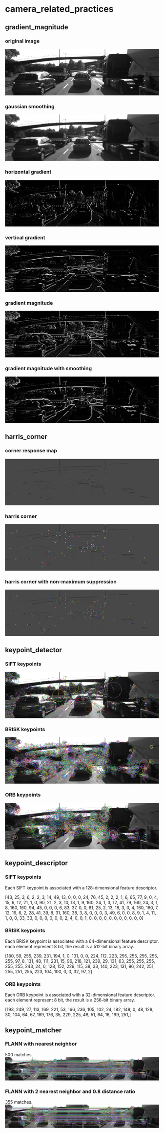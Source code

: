 # camera_related_practices
## gradient_magnitude
### original image
![image](images/original_image.png)

### gaussian smoothing
![image](images/gaussian_smoothing.jpg)

### horizontal gradient
![image](images/horizontal_gradient.jpg)

### vertical gradient
![image](images/vertical_gradient.jpg)

### gradient magnitude
![image](images/gradient_magnitude.jpg)

### gradient magnitude with smoothing
![image](images/gradient_magnitude_with_smoothing.jpg)

## harris_corner
### corner response map
![image](images/corner_response_map.png)

### harris corner
![image](images/harris_corner.png)

### harris corner with non-maximum suppression
![image](images/nms_harris_corner.png)

## keypoint_detector
### SIFT keypoints
![image](images/sift_keypoints.png)
### BRISK keypoints
![image](images/brisk_keypoints.png)
### ORB keypoints
![image](images/orb_keypoints.png)

## keypoint_descriptor
### SIFT keypoints
Each SIFT keypoint is associated with a 128-dimensional feature descriptor.

[43, 25, 3, 6, 2, 2, 3, 14, 49, 13, 0, 0, 0, 24, 76, 45, 2, 2, 2, 1, 6, 65, 77, 9, 0, 4, 15, 6, 12, 21, 1, 0, 90, 21, 2, 3, 10, 13, 1, 9, 160, 24, 1, 3, 12, 41, 79, 160, 24, 3, 1, 8, 160, 160, 94, 45, 0, 0, 0, 6, 83, 37, 0, 0, 81, 25, 2, 13, 18, 3, 0, 4, 160, 160, 7, 12, 19, 6, 2, 28, 41, 39, 8, 31, 160, 38, 3, 8, 0, 0, 0, 3, 49, 6, 0, 0, 8, 9, 1, 4, 11, 1, 0, 0, 33, 33, 0, 0, 0, 0, 0, 0, 2, 4, 0, 0, 1, 0, 0, 0, 0, 0, 0, 0, 0, 0, 0, 0]
### BRISK keypoints
Each BRISK keypoint is associated with a 64-dimensional feature descriptor. each element represent 8 bit, the result is a 512-bit binary array.

[180, 59, 255, 239, 231, 194, 1, 0, 131, 0, 0, 224, 112, 223, 255, 255, 255, 255, 255, 97, 8, 131, 48, 111, 231, 15, 96, 218, 121, 239, 29, 131, 63, 255, 255, 255, 255, 255, 243, 24, 0, 128, 152, 229, 115, 38, 33, 140, 223, 131, 96, 242, 251, 255, 251, 255, 223, 104, 100, 0, 0, 32, 97, 2]
### ORB keypoints
Each ORB keypoint is associated with a 32-dimensional feature descriptor. each element represent 8 bit, the result is a 256-bit binary array.

[193, 249, 27, 113, 169, 221, 53, 166, 236, 105, 102, 24, 182, 148, 0, 48, 128, 30, 104, 64, 67, 189, 176, 35, 229, 225, 48, 51, 64, 16, 199, 251,]

## keypoint_matcher
### FLANN with nearest neighbor 
500 matches.
![image](images/flann_nn.png)

### FLANN with 2 nearest neighbor and 0.8 distance ratio
355 matches.
![image](images/flann_knn.png)